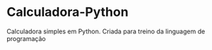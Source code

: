# Calculadora-Python
 Calculadora simples em Python. Criada para treino da linguagem de programação

